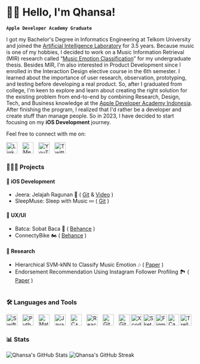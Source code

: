 # 👋🏼 Hello, I'm Qhansa!
**`Apple Developer Academy Graduate`**

I got my Bachelor's Degree in Informatics Engineering at Telkom University and joined the [Artificial Intelligence Laboratory](https://ailabtelkom.github.io) for 3.5 years. Because music is one of my hobbies, I decided to work on a Music Information Retrieval (MIR) research called “[Music Emotion Classification](https://ieeexplore.ieee.org/abstract/document/9034651)” for my undergraduate thesis. Besides MIR, I'm also interested in Product Development since I enrolled in the Interaction Design elective course in the 6th semester. I learned about the importance of user research, observation, prototyping, and testing before developing a real product. So, after I graduated from college, I'm keen to explore and learn about creating the right solution for the existing problem from end-to-end by combining Research, Design, Tech, and Business knowledge at the [Apple Developer Academy Indonesia](https://developeracademy.apps.binus.ac.id). After finishing the program, I realized that I'd rather be a developer and create stuff than manage people. So in 2023, I have decided to start focusing on my **iOS Development** journey.

Feel free to connect with me on:

<a href="https://linkedin.com/in/qhansa">
<img align="left" alt="LinkedIn" width="30px" style="padding-right:10px;" src="https://cdn.jsdelivr.net/gh/devicons/devicon/icons/linkedin/linkedin-original.svg"/></a>

<a href="https://medium.com/@Qhansa">
<img align="left" alt="Medium" width="30px" style="padding-right:10px;" src="https://raw.githubusercontent.com/rahuldkjain/github-profile-readme-generator/master/src/images/icons/Social/medium.svg"/></a>

<a href="https://www.youtube.com/Qhansa?sub_confirmation=1">
<img align="left" alt="YouTube" width="30px" style="padding-right:10px;" src="https://raw.githubusercontent.com/rahuldkjain/github-profile-readme-generator/master/src/images/icons/Social/youtube.svg"/></a>

<a href="https://twitter.com/QhansaD">
<img align="left" alt="Twitter" width="30px" style="padding-right:10px;" src="https://raw.githubusercontent.com/rahuldkjain/github-profile-readme-generator/master/src/images/icons/Social/twitter.svg"/></a>

</br>

#

### 👩🏻‍💻 Projects

#### 📱 iOS Development
- Jeera: Jelajah Ragunan 🐊 ( [Git](https://github.com/wildanbudi/Jeera) & [Video](https://youtu.be/KEUgAxmjOUg) )
- SleepMuse: Sleep with Music 💤 ( [Git](https://github.com/williamchrisandy/SleepMuse) )

#### 🎨 UX/UI
- Batca: Sobat Baca 📒 ( [Behance](https://www.behance.net/gallery/174618997/Batca-%28Sobat-Baca%29) )
- ConnectyBike 🏍️ ( [Behance](https://www.behance.net/gallery/93595525/ConnectyBike-(Interaction-Design-Final-Project)) )

#### 🥼 Research
- Hierarchical SVM-kNN to Classify Music Emotion 🎶 ( [Paper](https://ieeexplore.ieee.org/document/9034651) )
- Endorsement Recommendation Using Instagram Follower Profiling 🏞 ( [Paper](https://ieeexplore.ieee.org/document/8528724) )

#

### 🛠️ Languages and Tools

<img align="left" alt="Swift" width="30px" style="padding-right:10px;" src="https://cdn.jsdelivr.net/gh/devicons/devicon/icons/swift/swift-original.svg"/>
<img align="left" alt="Python" width="30px" style="padding-right:10px;" src="https://cdn.jsdelivr.net/gh/devicons/devicon/icons/python/python-original.svg"/>
<img align="left" alt="Matlab" width="30px" style="padding-right:10px;" src="https://cdn.jsdelivr.net/gh/devicons/devicon/icons/matlab/matlab-original.svg"/>
<img align="left" alt="Java" width="30px" style="padding-right:10px;" src="https://cdn.jsdelivr.net/gh/devicons/devicon/icons/java/java-original.svg"/>
<img align="left" alt="C++" width="30px" style="padding-right:10px;" src="https://cdn.jsdelivr.net/gh/devicons/devicon/icons/cplusplus/cplusplus-original.svg"/>
<img align="left" alt="React Native" width="30px" style="padding-right:10px;" src="https://cdn.jsdelivr.net/gh/devicons/devicon/icons/react/react-original.svg"/>
<img align="left" alt="Git" width="30px" style="padding-right:10px;" src="https://cdn.jsdelivr.net/gh/devicons/devicon/icons/git/git-original.svg"/>
<img align="left" alt="GitHub" width="30px" style="padding-right:10 px;" src="https://cdn.jsdelivr.net/gh/devicons/devicon/icons/github/github-original.svg"/>
<img align="left" alt="Xcode" width="30px" style="padding-right:10 px;" src="https://cdn.jsdelivr.net/gh/devicons/devicon/icons/xcode/xcode-original.svg"/>
<img align="left" alt="Sketch" width="30px" style="padding-right:10 px;" src="https://cdn.jsdelivr.net/gh/devicons/devicon/icons/sketch/sketch-original.svg"/>
<img align="left" alt="Figma" width="30px" style="padding-right:10 px;" src="https://cdn.jsdelivr.net/gh/devicons/devicon/icons/figma/figma-original.svg"/>
<img align="left" alt="Canva" width="30px" style="padding-right:10 px;" src="https://cdn.jsdelivr.net/gh/devicons/devicon/icons/canva/canva-original.svg"/>
<img align="left" alt="Trello" width="30px" style="padding-right:10 px;" src="https://cdn.jsdelivr.net/gh/devicons/devicon/icons/trello/trello-plain.svg"/>
<br />

#

### 📊 Stats

![Qhansa's GitHub Stats](https://github-readme-stats-eight-theta.vercel.app/api?username=qhansa&show_icons=true&theme=dark&include_all_commits=true&count_private=true)
![Qhansa's GitHub Streak](https://streak-stats.demolab.com?user=qhansa&theme=dark)


<!---
Qhansa/Qhansa is a ✨ special ✨ repository because its `README.md` (this file) appears on your GitHub profile.
You can click the Preview link to take a look at your changes.
--->

